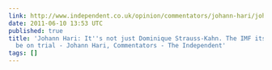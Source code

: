 ```yaml
---
link: http://www.independent.co.uk/opinion/commentators/johann-hari/johann-hari-its-not-just-dominique-strausskahn-the-imf-itself-should-be-on-trial-2292270.html
date: 2011-06-10 13:53 UTC
published: true
title: 'Johann Hari: It''s not just Dominique Strauss-Kahn. The IMF itself should
  be on trial - Johann Hari, Commentators - The Independent'
tags: []
---
```



